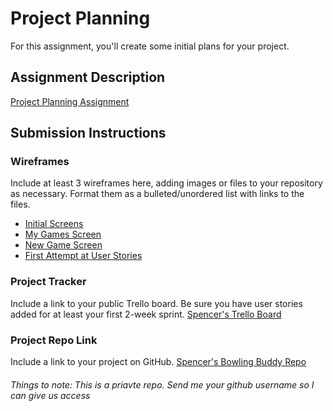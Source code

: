 # Project Planning
For this assignment, you'll create some initial plans for your project.

## Assignment Description
[Project Planning Assignment](https://education.launchcode.org/liftoff/modules/assignments/project-planning)

## Submission Instructions

### Wireframes

Include at least 3 wireframes here, adding images or files to your repository as necessary. Format them as a bulleted/unordered list with links to the files.
<ul>
    <li><a href="./IMG_5120.jpg">Initial Screens</a></li>
    <li><a href="./IMG_5121.jpg">My Games Screen</a></li>
    <li><a href="./IMG_5122.jpg">New Game Screen</a></li>
    <li><a href="./IMG_5124.jpg">First Attempt at User Stories</a></li>
</ul>

### Project Tracker

Include a link to your public Trello board. Be sure you have user stories added for at least your first 2-week sprint.
<a href="https://trello.com/b/eobSYMOr/bowling-buddy-liftoff">Spencer's Trello Board</a>

### Project Repo Link

Include a link to your project on GitHub.
<a href="https://github.com/Spencer30/bowling-buddy">Spencer's Bowling Buddy Repo</a>
<h6>Things to note: This is a priavte repo. Send me your github username so I can give us access</h6>
